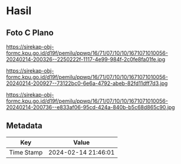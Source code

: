# Hasil

## Foto C Plano

https://sirekap-obj-formc.kpu.go.id/d19f/pemilu/ppwp/16/71/07/10/10/1671071010056-20240214-200326--2250222f-1117-4e99-984f-2c0fe8fa01fe.jpg

https://sirekap-obj-formc.kpu.go.id/d19f/pemilu/ppwp/16/71/07/10/10/1671071010056-20240214-200927--73122bc0-6e6a-4792-abeb-82fd11dff7d3.jpg

https://sirekap-obj-formc.kpu.go.id/d19f/pemilu/ppwp/16/71/07/10/10/1671071010056-20240214-200736--e833af06-95cd-424a-840b-b5c68d865c90.jpg


## Metadata

| Key        | Value               |
| ---------- | ------------------- |
| Time Stamp | 2024-02-14 21:46:01 |



